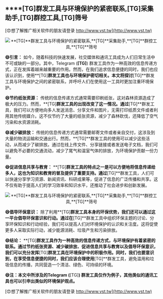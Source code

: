 ## ****[TG]**群发工具与环境保护的紧密联系,**[TG]**采集助手,**[TG]**群控工具,**[TG]**筛号**

[😍想了解推广相关软件的朋友请登录 http://www.vst.tw](http://www.vst.tw)

 <center><img src="https://vst.tw/MP4/tuiguang/png/0.png" alt="**[TG]**群发工具与环境保护的紧密联系,**[TG]**采集助手,**[TG]**群控工具,**[TG]**筛号"></center>

**😄引言：**
如今，随着科技的快速发展，社交媒体和通讯工具成为人们日常生活中不可或缺的一部分。其中，Telegram (**[TG]**) 群发工具作为一种高效的信息传递方式，正在发挥着越来越重要的作用。然而，在我们追求信息便捷的同时，我们也应该认识到，使用**[TG]**群发工具也与环境保护密切相关。本文将探讨**[TG]**群发工具与环境保护之间的紧密联系，并呼吁人们在使用这一工具时更加注重环境保护。

**😄节约纸张资源：**
传统的信息传递方式通常需要印刷纸张，这对森林资源造成了极大的压力。然而，**[TG]**群发工具的出现改变了这一情况。通过**[TG]**群发工具，我们可以方便地向多人发送消息、分享文件和图片，无需打印纸质文件或者利用其他传统媒介。这不仅节约了大量的纸张资源，减少了森林砍伐，还降低了空气污染和水资源消耗。

**😄减少碳排放：**
传统的信息传递方式通常需要邮寄文件或者亲自交付，这涉及到大量的物流运输和交通出行。然而，**[TG]**群发工具的使用可以减少这些活动，从而减少了碳排放。通过在线上传文件、分享链接或者发送电子文档，我们可以避免不必要的交通流动，减少了尾气和温室气体的排放，为环境保护贡献一份力量。

**😄促进信息共享与教育：**
**[TG]**群发工具的特点之一是可以方便地将信息传递给多人，这也为知识和教育的普及提供了重要支持。通过**[TG]**群发工具，人们可以快速分享学习资源、新闻资讯、科研成果等，促进了信息的广泛传播和共享。这不仅有助于提高人们的学习效率和知识水平，还推动了社会进步和创新发展。

 <center><img src="https://vst.tw/MP4/tuiguang/png/0.png" alt="**[TG]**群发工具与环境保护的紧密联系,**[TG]**采集助手,**[TG]**群控工具,**[TG]**筛号"></center>

**😄倡导环保意识：**
除了利用**[TG]**群发工具本身的环保优势，我们还可以通过这一平台倡导环保意识和行动。通过在**[TG]**群发工具中组织环保主题的讨论、分享环保知识和行动经验，我们可以提高人们对环境保护的认识和关注度。这将促使更多人采取实际行动，减少能源消耗、垃圾产生和污染排放。

**😄结论：**
**[TG]**群发工具作为一种高效的信息传递方式，与环境保护有着紧密的联系。通过节约纸张资源、减少碳排放、促进信息共享与教育以及倡导环保意识，我们可以充分发挥**[TG]**群发工具在环境保护中的积极作用。同时，我们也要意识到，在享受信息便捷的同时，我们应该合理使用**[TG]**群发工具，避免滥用和垃圾信息的传播，共同营造一个清洁、绿色、可持续的环境。

**😄注：本文中所涉及的Telegram (**[TG]**) 群发工具仅作为例子，其他类似的通讯工具也可以引申出类似的环境保护观点。**

[😍想了解推广相关软件的朋友请登录 http://www.vst.tw](http://www.vst.tw)




